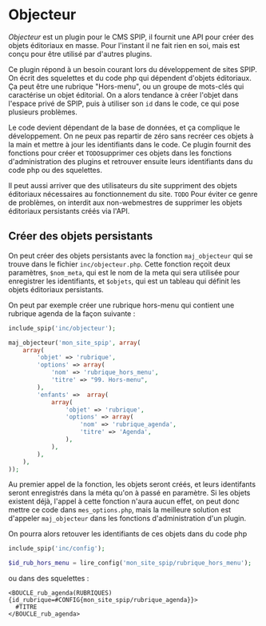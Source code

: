 Objecteur
==================

_Objecteur_ est un plugin pour le CMS SPIP, il fournit une API pour créer des objets éditoriaux en masse.
Pour l'instant il ne fait rien en soi, mais est conçu pour être utilisé par d'autres plugins.

Ce plugin répond à un besoin courant lors du développement de sites SPIP.
On écrit des squelettes et du code php qui dépendent d'objets éditoriaux.
Ça peut être une rubrique "Hors-menu", ou un groupe de mots-clés qui caractérise un objet éditorial.
On a alors tendance à créer l'objet dans l'espace privé de SPIP, puis à utiliser son `id` dans le code, ce qui pose plusieurs problèmes.

Le code devient dépendant de la base de données, et ça complique le développement.
On ne peux pas repartir de zéro sans recréer ces objets à la main et mettre à jour les identifiants dans le code.
Ce plugin fournit des fonctions pour créer et `TODO`supprimer ces objets dans les fonctions d'administration des plugins et retrouver ensuite leurs identifiants dans du code php ou des squelettes.

Il peut aussi arriver que des utilisateurs du site suppriment des objets éditoriaux nécessaires au fonctionnement du site.
`TODO` Pour éviter ce genre de problèmes, on interdit aux non-webmestres de supprimer les objets éditoriaux persistants créés via l'API.

Créer des objets persistants
----------------------------

On peut créer des objets persistants avec la fonction `maj_objecteur` qui se trouve dans le fichier `inc/objecteur.php`.
Cette fonction reçoit deux paramètres, `$nom_meta`, qui est le nom de la meta qui sera utilisée pour enregistrer les identifiants, et `$objets`, qui est un tableau qui définit les objets éditoriaux persistants.

On peut par exemple créer une rubrique hors-menu qui contient une rubrique agenda de la façon suivante :

```php
include_spip('inc/objecteur');

maj_objecteur('mon_site_spip', array(
    array(
        'objet' => 'rubrique',
        'options' => array(
            'nom' => 'rubrique_hors_menu',
            'titre' => "99. Hors-menu",
        ),
        'enfants' =>  array(
            array(
                'objet' => 'rubrique',
                'options' => array(
                    'nom' => 'rubrique_agenda',
                    'titre' => 'Agenda',
                ),
            ),
        ),
    ),
));
```

Au premier appel de la fonction, les objets seront créés, et leurs identifants seront enregistrés dans la méta qu'on à passé en paramètre.
Si les objets existent déjà, l'appel à cette fonction n'aura aucun effet, on peut donc mettre ce code dans `mes_options.php`, mais la meilleure solution est d'appeler `maj_objecteur` dans les fonctions d'administration d'un plugin.

On pourra alors retouver les identifiants de ces objets dans du code php

```php
include_spip('inc/config');

$id_rub_hors_menu = lire_config('mon_site_spip/rubrique_hors_menu');
```

ou dans des squelettes :

```
<BOUCLE_rub_agenda(RUBRIQUES){id_rubrique=#CONFIG{mon_site_spip/rubrique_agenda}}>
  #TITRE
</BOUCLE_rub_agenda>
```
